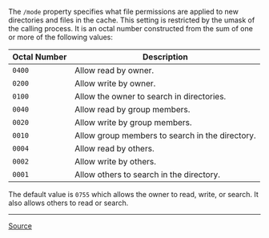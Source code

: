 The `/mode` property specifies what file permissions are applied to new directories and files in the cache. This setting is restricted by the umask of the calling process. It is an octal number constructed from the sum of one or more of the following values:


| Octal Number | Description                                     |
|--------------|-------------------------------------------------|
| `0400`       | Allow read by owner.                            |
| `0200`       | Allow write by owner.                           |
| `0100`       | Allow the owner to search in directories.       |
| `0040`       | Allow read by group members.                    |
| `0020`       | Allow write by group members.                   |
| `0010`       | Allow group members to search in the directory. |
| `0004`       | Allow read by others.                           |
| `0002`       | Allow write by others.                          |
| `0001`       | Allow others to search in the directory.        |

The default value is `0755` which allows the owner to read, write, or search. It also allows others to read or search.

---

[Source](https://experienceleague.adobe.com/docs/experience-manager-dispatcher/using/configuring/dispatcher-configuration.html?lang=en#dispatcher-cache-file-permissions)
